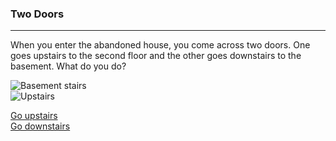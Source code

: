 ### Two Doors
---
When you enter the abandoned house, you come across two doors. One goes upstairs to the second floor and the other goes downstairs to the basement. What do you do?

![Basement stairs](https://encrypted-tbn0.gstatic.com/images?q=tbn:ANd9GcT1y5Hc-yXgT_Vs1OG0k9zj9gYOF671rZFscsIojCG1UuJmugJj)  
![Upstairs](https://c1.staticflickr.com/8/7175/6450753403_7ce37b8c49_b.jpg)

[Go upstairs](killer-chases-upstairs.md)  
[Go downstairs](confront-killer-downstairs.md)